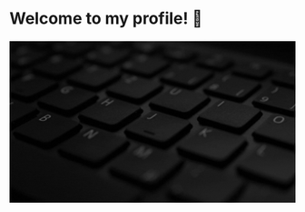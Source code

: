 # Welcome to my profile!  👋

###

<div align="center">
  <img height="" src="https://github.com/acranerafael/acranerafael/blob/main/rab.gif?raw=true"  />
</div>

###
